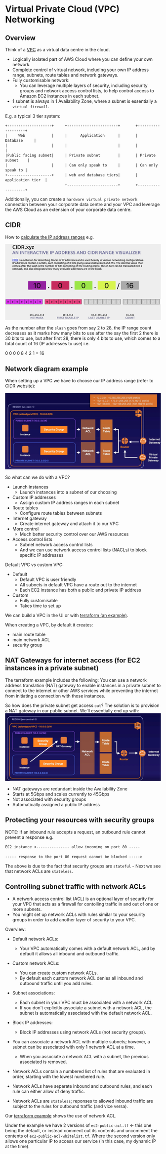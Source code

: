 # Virtual Private Cloud (VPC) Networking

## Overview

Think of a [VPC](https://docs.aws.amazon.com/vpc/latest/userguide/configure-subnets.html) as a virtual data centre in the cloud.
- Logically isolated part of AWS Cloud where you can define your own network.
- Complete control of virtual network, including your own IP address range, subnets, route tables and network gateways.
- Fully customisable network:
  - You can leverage multiple layers of security, including security groups and network access control lists, to help control access to Amazon EC2 instances in each subnet.
- 1 subnet is always in 1 Availability Zone, where a subnet is essentially a `virtual firewall`.

E.g. a typical 3 tier system:
```
+--------------------+     +-----------------------+       +-------------------+
|     Web            |     |      Application      |       |      Database     |
|                    |     |                       |       |                   |
|Public facing subnet|     | Private subnet        |       | Private subnet    |
|                    |     | Can only speak to     |       | Can only speak to |
+--------------------+     | web and database tiers|       | application tier  |
                           +-----------------------+       +-------------------+
```

Additionally, you can create a `hardware virtual private network` connection between your corporate data centre and your VPC and leverage the AWS Cloud as an extension of your corporate data centre.

## CIDR

How to [calculate the IP address ranges](https://cidr.xyz) e.g.

![CIDR](images/cidr.jpg)

As the number after the `slash` goes from say 2 to 28, the IP range count decreases as it marks how many bits to use after the say the first 2 there is 30 bits to use,
but after first 28, there is only 4 bits to use, which comes to a total count of 16 (IP addresses to use) i.e.

0 0 0 0
8 4 2 1 = 16

## Network diagram example

When setting up a VPC we have to choose our IP address range (refer to CIDR website):

![VPC](images/vpc.jpg)

So what can we do with a VPC?
- Launch instances
  - Launch instances into a subnet of our choosing
- Custom IP addresses
  - Assign custom IP address ranges in each subnet
- Route tables
  - Configure route tables between subnets
- Internet gateway
  - Create internet gateway and attach it to our VPC
- More control
  - Much better security control over our AWS resources
- Access control lists
  - Subnet network access control lists
  - And we can use network access control lists (NACLs) to block specific IP addresses

Default VPC vs custom VPC:
- Default
  - Default VPC is user friendly
  - All subnets in default VPC have a route out to the internet
  - Each EC2 instance has both a public and private IP address
- Custom
  - Fully customisable
  - Takes time to set up

We can build a VPC in the UI or with [terraform (an example)](../terraform/vpc/main.tf).

When creating a VPC, by default it creates:
- main route table
- main network ACL
- security group

## NAT Gateways for internet access (for EC2 instances in a private subnet)

The terraform example includes the following:
You can use a network address translation (NAT) gateway to enable instances in a private subnet to connect to the internet or other AWS services while preventing the internet from initiating a connection with those instances.

So how does the private subnet get access `out`? The solution is to provision a NAT gateway in our public subnet. We'll essentially end up with:
![NAT gateway](images/nat-gateway.jpg)

- NAT gateways are redundant inside the Availability Zone
- Starts at 5Gbps and scales currently to 45Gbps
- Not associated with security groups
- Automatically assigned a public IP address

## Protecting your resources with security groups

NOTE: If an inbound rule accepts a request, an outbound rule cannot prevent a response e.g.
```
EC2 instance <--------------- allow incoming on port 80 -----

----- response to the port 80 request cannot be blocked ----->
```

The above is due to the fact that security groups are `stateful` - Next we see that network ACLs are `stateless`.

## Controlling subnet traffic with network ACLs

- A network access control list (ACL) is an optional layer of security for your VPC that acts as a firewall for contolling traffic in and out of one or more subnets.
- You might set up network ACLs with rules similar to your security groups in order to add another layer of security to your VPC.

Overview:
- Default network ACLs:
  - Your VPC automatically comes with a default network ACL, and by default it allows all inbound and outbound traffic.
- Custom network ACLs:
  - You can create custom network ACLs.
  - By default each custom network ACL denies all inbound and outbound traffic until you add rules.
- Subnet associations:
  - Each subnet in your VPC must be associated with a network ACL.
  - If you don't explicitly associate a subnet with a network ACL, the subnet is automatically associated with the default network ACL.
- Block IP addresses:
  - Block IP addresses using network ACLs (not security groups).

- You can associate a network ACL with multiple subnets; however, a subnet can be associated with only 1 network ACL at a time.
  - When you associate a network ACL with a subnet, the previous associated is removed.
- Network ACLs contain a numbered list of rules that are evaluated in order, starting with the lowest numbered rule.
- Network ACLs have separate inbound and outbound rules, and each rule can either allow of deny traffic.
- Network ACLs are `stateless`; reponses to allowed inbound traffic are subject to the rules for outbound traffic (and vice versa).

Our [terraform example](../terraform/vpc/main.tf) shows the use of network ACL.

Under the example we have 2 versions of `ec2-public-acl.tf` <- this one being the default, or instead comment out its contents and uncomment the contents of `ec2-public-acl-whitelist.tf`.
Where the second version only allows one particular IP to access our service (in this case, my dynamic IP at the time).